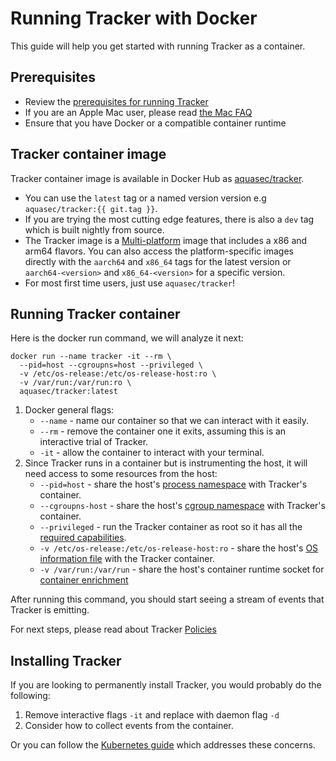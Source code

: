 # Running Tracker with Docker

This guide will help you get started with running Tracker as a container.

## Prerequisites

- Review the [prerequisites for running Tracker](./prerequisites.md)
- If you are an Apple Mac user, please read [the Mac FAQ](../advanced/mac.md)
- Ensure that you have Docker or a compatible container runtime

## Tracker container image

 Tracker container image is available in Docker Hub as [aquasec/tracker](https://hub.docker.com/r/aquasec/tracker).

- You can use the `latest` tag or a named version version e.g `aquasec/tracker:{{ git.tag }}`.
- If you are trying the most cutting edge features, there is also a `dev` tag which is built nightly from source.
- The Tracker image is a [Multi-platform](https://docs.docker.com/build/building/multi-platform/) image that includes a x86 and arm64 flavors. You can also access the platform-specific images directly with the `aarch64` and `x86_64` tags for the latest version or `aarch64-<version>` and `x86_64-<version>` for a specific version.  
- For most first time users, just use `aquasec/tracker`!

## Running Tracker container

 Here is the docker run command, we will analyze it next:

```shell
docker run --name tracker -it --rm \
  --pid=host --cgroupns=host --privileged \
  -v /etc/os-release:/etc/os-release-host:ro \
  -v /var/run:/var/run:ro \
  aquasec/tracker:latest
```

 1. Docker general flags:
    - `--name` - name our container so that we can interact with it easily.
    - `--rm` - remove the container one it exits, assuming this is an interactive trial of Tracker.
    - `-it` - allow the container to interact with your terminal.
 2. Since Tracker runs in a container but is instrumenting the host, it will need access to some resources from the host:
    - `--pid=host` - share the host's [process namespace]() with Tracker's container.
    - `--cgroupns-host` - share the host's [cgroup namespace]() with Tracker's container.
    - `--privileged` - run the Tracker container as root so it has all the [required capabilities](./prerequisites.md#process-capabilities).
    - `-v /etc/os-release:/etc/os-release-host:ro` - share the host's [OS information file](./prerequisites.md#os-information) with the Tracker container.
    - `-v /var/run:/var/run` - share the host's container runtime socket for [container enrichment](./container-engines.md)

 After running this command, you should start seeing a stream of events that Tracker is emitting.

 For next steps, please read about Tracker [Policies](../policies/index.md)

## Installing Tracker

 If you are looking to permanently install Tracker, you would probably do the following:

 1. Remove interactive flags `-it` and replace with daemon flag `-d`
 2. Consider how to collect events from the container.

 Or you can follow the [Kubernetes guide](./kubernetes.md) which addresses these concerns.
